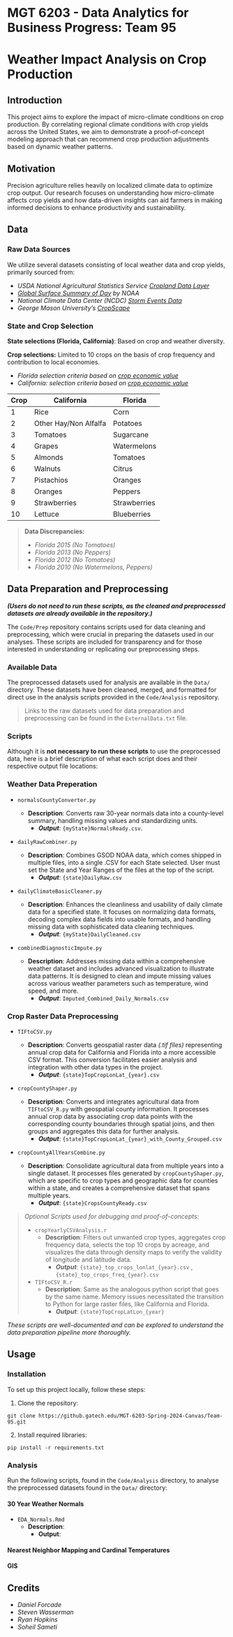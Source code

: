 # MGT 6203 - Data Analytics for Business Progress: Team 95

# Weather Impact Analysis on Crop Production

## Introduction
This project aims to explore the impact of micro-climate conditions on crop production. By correlating regional climate conditions with crop yields across the United States, we aim to demonstrate a proof-of-concept modeling approach that can recommend crop production adjustments based on dynamic weather patterns.

## Motivation
Precision agriculture relies heavily on localized climate data to optimize crop output. Our research focuses on understanding how micro-climate affects crop yields and how data-driven insights can aid farmers in making informed decisions to enhance productivity and sustainability.

## Data

### Raw Data Sources
We utilize several datasets consisting of local weather data and crop yields, primarily sourced from:

- *USDA National Agricultural Statistics Service [Cropland Data Layer](https://croplandcros.scinet.usda.gov/)*
- *[Global Surface Summary of Day](https://www.ncei.noaa.gov/cdo-web/search) by NOAA*
- *National Climate Data Center (NCDC) [Storm Events Data](https://catalog.data.gov/dataset/ncdc-storm-events-database2)*
- *George Mason University’s [CropScape](https://nassgeodata.gmu.edu/CropScape/)*

### State and Crop Selection
**State selections (Florida, California)**: Based on crop and weather diversity.

**Crop selections:** Limited to 10 crops on the basis of crop frequency and contribution to local economies.
- *Florida selection criteria based on [crop economic value](https://farmingwork.com/blog/from-almonds-to-oranges-exploring-californias-top-10-crops/)*
- *California: selection criteria based on [crop economic value](https://www.fdacs.gov/Agriculture-Industry/Florida-Agriculture-Overview-and-Statistics)*

| Crop | California           | Florida      |
|------|----------------------|--------------|
| 1    | Rice                 | Corn         |
| 2    | Other Hay/Non Alfalfa| Potatoes     |
| 3    | Tomatoes             | Sugarcane    |
| 4    | Grapes               | Watermelons  |
| 5    | Almonds              | Tomatoes     |
| 6    | Walnuts              | Citrus       |
| 7    | Pistachios           | Oranges      |
| 8    | Oranges              | Peppers      |
| 9    | Strawberries         | Strawberries |
| 10   | Lettuce              | Blueberries  |

> **Data Discrepancies:**
> - *Florida 2015 (No Tomatoes)*
> - *Florida 2013 (No Peppers)*
> - *Florida 2012 (No Tomatoes)*
> - *Florida 2010 (No Watermelons, Peppers)*

## Data Preparation and Preprocessing

***(Users do not need to run these scripts, as the cleaned and preprocessed datasets are already available in the repository.)***

The `Code/Prep` repository contains scripts used for data cleaning and preprocessing, which were crucial in preparing the datasets used in our analyses. These scripts are included for transparency and for those interested in understanding or replicating our preprocessing steps.


### Available Data

The preprocessed datasets used for analysis are available in the `Data/` directory. These datasets have been cleaned, merged, and formatted for direct use in the analysis scripts provided in the `Code/Analysis` repository.

> Links to the raw datasets used for data preparation and preprocessing can be found in the `ExternalData.txt` file.

### Scripts

Although it is **not necessary to run these scripts** to use the preprocessed data, here is a brief description of what each script does and their respective output file locations:

### Weather Data Preperation

- `normalsCountyConverter.py`
  -  **Description**: Converts raw 30-year normals data into a county-level summary, handling missing values and standardizing units.
     - ***Output***: `{myState}NormalsReady.csv`.

- `dailyRawCombiner.py`
  - **Description**: Combines GSOD NOAA data, which comes shipped in multiple
files, into a single .CSV for each State selected. User must set the State and Year Ranges of the files at the top of the script.
     - ***Output***: `{state}DailyRaw.csv`

- `dailyClimateBasicCleaner.py`
  - **Description**: Enhances the cleanliness and usability of daily climate data for a specified state. It focuses on normalizing data formats, decoding complex data fields into usable formats, and handling missing data with sophisticated data cleaning techniques.
     - ***Output***: `{myState}DailyCleaned.csv`

- `combinedDiagnosticImpute.py`
  - **Description**: Addresses missing data within a comprehensive weather dataset and includes advanced visualization to illustrate data patterns. It is designed to clean and impute missing values across various weather parameters such as temperature, wind speed, and more.
    - ***Output***: `Imputed_Combined_Daily_Normals.csv`

### Crop Raster Data Preprocessing

- `TIFtoCSV.py`
  - **Description**: Converts geospatial raster data *(.tif files)* representing annual crop data for California and Florida into a more accessible CSV format. This conversion facilitates easier analysis and integration with other data types in the project.
    - ***Output***: `{state}TopCropLonLat_{year}.csv`

- `cropCountyShaper.py `
  - **Description**: Converts and integrates agricultural data from `TIFtoCSV_R.py` with geospatial county information. It processes annual crop data by associating crop data points with the corresponding county boundaries through spatial joins, and then groups and aggregates this data for further analysis.
    - ***Output***: `{state}TopCropLonLat_{year}_with_County_Grouped.csv`

- `cropCountyAllYearsCombine.py`
  - **Description**: Consolidate agricultural data from multiple years into a single dataset. It processes files generated by `cropCountyShaper.py`, which are specific to crop types and geographic data for counties within a state, and creates a comprehensive dataset that spans multiple years.
    - ***Output***: `{state}CropsCountyReady.csv`

> *Optional Scripts used for debugging and proof-of-concepts:*
> - `cropYearlyCSVAnalysis.r`
>    - **Description**: Filters out unwanted crop types, aggregates crop frequency data, selects the top 10 crops by acreage, and visualizes the data through density maps to verify the validity of longitude and latitude data.
>       - ***Output***: `{state}_top_crops_lonlat_{year}.csv` , `{state}_top_crops_freq_{year}.csv`
> - `TIFtoCSV_R.r`
>    - **Description**: Same as the analogous python script that goes by the same name. Memory issues necessitated the transition to Python for large raster files, like California and Florida.
>       - ***Output***: `{state}TopCropLatLon_{year}`

*These scripts are well-documented and can be explored to understand the data preparation pipeline more thoroughly.*

## Usage

### Installation
To set up this project locally, follow these steps:
1. Clone the repository:
``` console
git clone https://github.gatech.edu/MGT-6203-Spring-2024-Canvas/Team-95.git
```
2. Install required libraries:
``` console
pip install -r requirements.txt
```

### Analysis
Run the following scripts, found in the `Code/Analysis` directory, to analyse the preprocessed datasets found in the `Data/` directory:

#### 30 Year Weather Normals
- `EDA_Normals.Rmd`
  - **Description**:
    - **Output**:

#### Nearest Neighbor Mapping and Cardinal Temperatures


#### GIS

## Credits
+ *Daniel Forcade*
+ *Steven Wasserman*
+ *Ryan Hopkins*
+ *Soheil Sameti*
